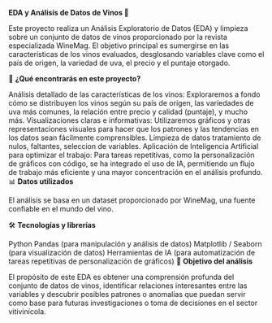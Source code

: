 **EDA y Análisis de Datos de Vinos 🍷**

Este proyecto realiza un Análisis Exploratorio de Datos (EDA) y limpieza sobre un conjunto de datos de vinos proporcionado por la revista especializada WineMag. El objetivo principal es sumergirse en las características de los vinos evaluados, desglosando variables clave como el país de origen, la variedad de uva, el precio y el puntaje otorgado.

🚀 **¿Qué encontrarás en este proyecto?**

Análisis detallado de las características de los vinos: Exploraremos a fondo cómo se distribuyen los vinos según su país de origen, las variedades de uva más comunes, la relación entre precio y calidad (puntaje), y mucho más.
Visualizaciones claras e informativas: Utilizaremos gráficos y otras representaciones visuales para hacer que los patrones y las tendencias en los datos sean fácilmente comprensibles.
Limpieza de datos tratamiento de nulos, faltantes, seleccion de variables.
Aplicación de Inteligencia Artificial para optimizar el trabajo: Para tareas repetitivas, como la personalización de gráficos con código, se ha integrado el uso de IA, permitiendo un flujo de trabajo más eficiente y una mayor concentración en el análisis profundo.
📊 **Datos utilizados**

El análisis se basa en un dataset proporcionado por WineMag, una fuente confiable en el mundo del vino.

🛠️ **Tecnologías y librerías**

Python
Pandas (para manipulación y análisis de datos)
Matplotlib / Seaborn (para visualización de datos)
Herramientas de IA (para automatización de tareas repetitivas de personalización de gráficos)
🎯 **Objetivo del análisis**

El propósito de este EDA es obtener una comprensión profunda del conjunto de datos de vinos, identificar relaciones interesantes entre las variables y descubrir posibles patrones o anomalías que puedan servir como base para futuras investigaciones o toma de decisiones en el sector vitivinícola.
